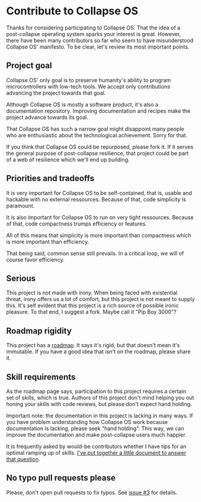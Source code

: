 # Contribute to Collapse OS

Thanks for considering participating to Collapse OS. That the idea of a
post-collapse operating system sparks your interest is great. However, there
have been many contributors so far who seem to have misunderstood Collapse OS'
manifesto. To be clear, let's review its most important points.

## Project goal

Collapse OS' only goal is to preserve humanity's ability to program
microcontrollers with low-tech tools. We accept only contributions advancing
the project towards that goal.

Although Collapse OS is mostly a software product, it's also a documentation
repository. Improving documentation and recipes make the project advance
towards its goal.

That Collapse OS has such a narrow goal might disappoint many people who are
enthusiastic about the technological achievement. Sorry for that.

If you think that Collapse OS could be repurposed, please fork it. If it serves
the general purpose of post-collapse resilience, that project could be part of
a web of resilience which we'll end up building.

## Priorities and tradeoffs

It is very important for Collapse OS to be self-contained, that is, usable and
hackable with no external ressources. Because of that, code simplicity is
paramount.

It is also important for Collapse OS to run on very tight ressources. Because of
that, code compactness trumps efficiency or features.

All of this means that simplicity is more important than compactness which is
more important than efficiency.

That being said, common sense still prevails. In a critical loop, we will of
course favor efficiency.

## Serious

This project is not made with irony. When being faced with existential threat,
irony offers us a lot of comfort, but this project is not meant to supply this.
It's self evident that this project is a rich source of possible ironic
pleasure. To that end, I suggest a fork. Maybe call it "Pip Boy 3000"?

## Roadmap rigidity

This project has a [roadmap](https://collapseos.org/roadmap.html). It says it's
rigid, but that doesn't mean it's immutable. If you have a good idea that isn't
on the roadmap, please share it.

## Skill requirements

As the roadmap page says, participation to this project requires a certain set
of skills, which is true. Authors of this project don't mind helping you out
honing your skills with code reviews, but please don't expect hand holding.

Important note: the documentation in this project is lacking in many ways. If
you have problem understanding how Collapse OS work because documentation is
lacking, please seek "hand holding". This way, we can improve the documentation
and make post-collapse users much happier.

It is frequently asked by would-be contributors whether I have tips for an
optimal ramping up of skills. [I've put together a little document to answer
that question](https://collapseos.org/skills.html).

## No typo pull requests please

Please, don't open pull requests to fix typos. See [issue #3][GH-3] for details.

[GH-3]: https://github.com/hsoft/collapseos/pull/3
